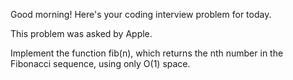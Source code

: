 Good morning! Here's your coding interview problem for today.This problem was asked by Apple.Implement the function fib(n), which returns the nth number in the Fibonaccisequence, using only O(1) space.
